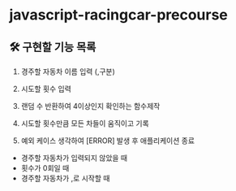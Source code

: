 # javascript-racingcar-precourse
## 🛠 구현할 기능 목록

1. 경주할 자동차 이름 입력 (,구분)

2. 시도할 횟수 입력

3. 랜덤 수 반환하여 4이상인지 확인하는 함수제작

4. 시도할 횟수만큼 모든 차들이 움직이고 기록

5. 예외 케이스 생각하여 [ERROR] 발생 후 애플리케이션 종료
- 경주할 자동차가 입력되지 않았을 때
- 횟수가 0회일 때
- 경주할 자동차가 ,로 시작할 때